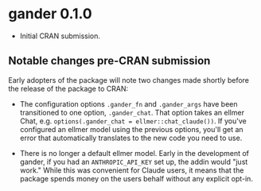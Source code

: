 # gander 0.1.0

* Initial CRAN submission.

## Notable changes pre-CRAN submission

Early adopters of the package will note two changes made shortly before the 
release of the package to CRAN:

* The configuration options `.gander_fn` and `.gander_args` have been 
  transitioned to one option, `.gander_chat`. That option takes an ellmer Chat, e.g. 
  `options(.gander_chat = ellmer::chat_claude())`.
  If you've configured an ellmer model using the previous options, you'll get
  an error that automatically translates to the new code you need to use.
  
* There is no longer a default ellmer model. Early in the development
  of gander, if you had an `ANTHROPIC_API_KEY` set up, the addin would
  "just work." While this was convenient for Claude users, it means that the 
  package spends money on the users behalf without any explicit opt-in.
